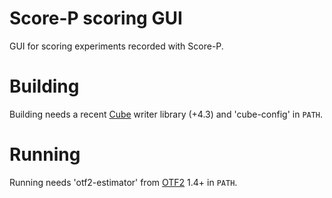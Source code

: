 Score-P scoring GUI
===================

GUI for scoring experiments recorded with Score-P.

Building
========

Building needs a recent [Cube] writer library (+4.3) and 'cube-config' in `PATH`.

Running
=======

Running needs 'otf2-estimator' from [OTF2] 1.4+ in `PATH`.

[Cube]: http://www.scalasca.org/software/cube-4.x/download.html
[OTF2]: http://www.score-p.org

